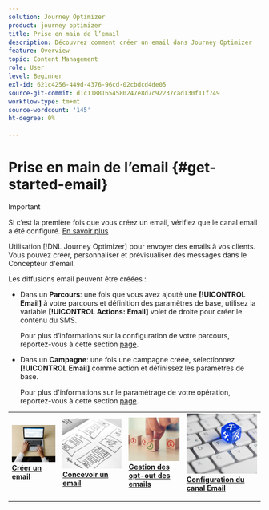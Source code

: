 ```yaml
---
solution: Journey Optimizer
product: journey optimizer
title: Prise en main de l’email
description: Découvrez comment créer un email dans Journey Optimizer
feature: Overview
topic: Content Management
role: User
level: Beginner
exl-id: 621c4256-449d-4376-96cd-02cbdcd4de05
source-git-commit: d1c11881654580247e8d7c92237cad130f11f749
workflow-type: tm+mt
source-wordcount: '145'
ht-degree: 0%

---
```


# Prise en main de l’email {#get-started-email}

>[!IMPORTANT]
>
>Si c’est la première fois que vous créez un email, vérifiez que le canal email a été configuré. [En savoir plus](email-settings.md)

Utilisation [!DNL Journey Optimizer] pour envoyer des emails à vos clients. Vous pouvez créer, personnaliser et prévisualiser des messages dans le Concepteur d&#39;email.

Les diffusions email peuvent être créées :

* Dans un **Parcours**: une fois que vous avez ajouté une **[!UICONTROL Email]** à votre parcours et définition des paramètres de base, utilisez la variable **[!UICONTROL Actions: Email]** volet de droite pour créer le contenu du SMS.

   Pour plus d’informations sur la configuration de votre parcours, reportez-vous à cette section [page](../building-journeys/journey-gs.md).

* Dans un **Campagne**: une fois une campagne créée, sélectionnez **[!UICONTROL Email]** comme action et définissez les paramètres de base.

   Pour plus d&#39;informations sur le paramétrage de votre opération, reportez-vous à cette section [page](../campaigns/create-campaign.md#configure).

<table style="table-layout:fixed"><tr style="border: 0;">
<td>
<a href="create-email.md">
<img alt="prospect" src="../assets/do-not-localize/email-create.jpeg">
</a>
<div><a href="create-email.md"><strong>Créer un email</strong>
</div>
<p>
</td>
<td>
<a href="get-started-email-design.md">
<img alt="Inrégulier" src="../assets/do-not-localize/email-design.jpg">
</a>
<div>
<a href="get-started-email-design.md"><strong>Concevoir un email</strong></a>
</div>
<p></td>
<td>
<a href="email-opt-out.md">
<img alt="Validation" src="../assets/do-not-localize/email-opt-out.jpg">
</a>
<div>
<a href="email-opt-out.md"><strong>Gestion des opt-out des emails</strong></a>
</div>
<p>
</td>
<td>
<a href="email-settings.md">
<img alt="Validation" src="../assets/do-not-localize/email-config.jpg">
</a>
<div>
<a href="email-settings.md"><strong>Configuration du canal Email</strong></a>
</div>
<p>
</td>
</tr></table>
